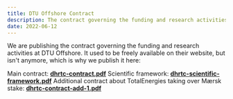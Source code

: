```yaml
---
title: DTU Offshore Contract
description: The contract governing the funding and research activities at DTU Offshore
date: 2022-06-12
---
```


We are publishing the contract governing the funding and research activities at DTU Offshore. It used to be freely available on their website, but isn't anymore, which is why we publish it here:

Main contract: [**dhrtc-contract.pdf**](/docs/dhrtc-contract.pdf)
Scientific framework: [**dhrtc-scientific-framework.pdf**](/docs/dhrtc-scientific-framework.pdf)
Additional contract about TotalEnergies taking over Mærsk stake: [**dhrtc-contract-add-1.pdf**](/docs/dhrtc-contract-add-1.pdf)
